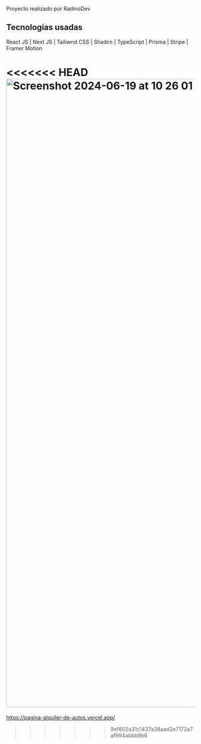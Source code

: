 Proyecto realizado por RadinoDev

##  Tecnologías usadas

React JS | Next JS | Tailiwnd CSS | Shadcn | TypeScript | Prisma | Stripe | Framer Motion 

<<<<<<< HEAD
<img width="1680" alt="Screenshot 2024-06-19 at 10 26 01" src="C:\Users\Gogui\Proyecto alquiler de autos\public\pagina-alquiler-de-autos.vercel.app_ .png">
=======
https://pagina-alquiler-de-autos.vercel.app/

>>>>>>> 9ef802a31c1437a38aad2e7172a7af994abbb9b6
